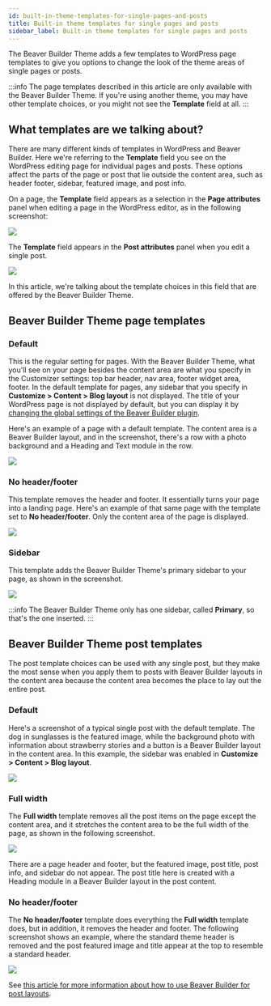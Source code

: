 ```yaml
---
id: built-in-theme-templates-for-single-pages-and-posts
title: Built-in theme templates for single pages and posts
sidebar_label: Built-in theme templates for single pages and posts
---
```


The Beaver Builder Theme adds a few templates to WordPress page templates to give you options to change the look of the theme areas of single pages or posts.

:::info
The page templates described in this article are only available with the Beaver Builder Theme. If you're using another theme, you may have other template choices, or you might not see the **Template** field at all.
:::

## What templates are we talking about?

There are many different kinds of templates in WordPress and Beaver Builder. Here we're referring to the **Template** field you see on the WordPress editing page for individual pages and posts. These options affect the parts of the page or post that lie outside the content area, such as header footer, sidebar, featured image, and post info.

On a page, the **Template** field appears as a selection in the **Page attributes** panel when editing a page in the WordPress editor, as in the following screenshot:

![](/img/built-in-theme-templates-for-single-pages-and-posts-28d5eb76.png)

The **Template** field appears in the **Post attributes** panel when you edit a single post.

![](/img/built-in-theme-templates-for-single-pages-and-posts-ca471040.png)

In this article, we're talking about the template choices in this field that are offered by the Beaver Builder Theme.

## Beaver Builder Theme page templates

### Default

This is the regular setting for pages. With the Beaver Builder Theme, what you'll see on your page besides the content area are what you specify in the Customizer settings: top bar header, nav area, footer widget area, footer. In the default template for pages, any sidebar that you specify in **Customize > Content > Blog layout** is not displayed. The title of your WordPress page is not displayed by default, but you can display it by [changing the global settings of the Beaver Builder plugin](/beaver-builder/getting-started/bb-editor-basics/show-or-hide-the-wordpress-page-title).

Here's an example of a page with a default template. The content area is a Beaver Builder layout, and in the screenshot, there's a row with a photo background and a Heading and Text module in the row.

![](/img/built-in-theme-templates-for-single-pages-and-posts-76327068.jpg)

### No header/footer

This template removes the header and footer. It essentially turns your page into a landing page. Here's an example of that same page with the template set to **No header/footer**. Only the content area of the page is displayed.

![](/img/built-in-theme-templates-for-single-pages-and-posts-21ad47cc.jpg)

### Sidebar

This template adds the Beaver Builder Theme's primary sidebar to your page, as shown in the screenshot.

![](/img/built-in-theme-templates-for-single-pages-and-posts-7c1d3b25.jpg)

:::info
The Beaver Builder Theme only has one sidebar, called **Primary**, so that's the one inserted.
:::

## Beaver Builder Theme post templates

The post template choices can be used with any single post, but they make the most sense when you apply them to posts with Beaver Builder layouts in the content area because the content area becomes the place to lay out the entire post.

### Default

Here's a screenshot of a typical single post with the default template. The dog in sunglasses is the featured image, while the background photo with information about strawberry stories and a button is a Beaver Builder layout in the content area. In this example, the sidebar was enabled in **Customize > Content > Blog layout**.

![](/img/built-in-theme-templates-for-single-pages-and-posts-b3707846.jpg)

### Full width

The **Full width** template removes all the post items on the page except the content area, and it stretches the content area to be the full width of the page, as shown in the following screenshot.

![](/img/built-in-theme-templates-for-single-pages-and-posts-a792c1a6.jpg)

There are a page header and footer, but the featured image, post title, post info, and sidebar do not appear. The post title here is created with a Heading module in a Beaver Builder layout in the post content.

### No header/footer

The **No header/footer** template does everything the **Full width** template does, but in addition, it removes the header and footer. The following screenshot shows an example, where the standard theme header is removed and the post featured image and title appear at the top to resemble a standard header.

![](/img/built-in-theme-templates-for-single-pages-and-posts-d8289d40.jpg)

See [this article for more information about how to use Beaver Builder for post layouts](/beaver-builder/layouts/post-layouts/how-beaver-builder-works-with-blogs-and-custom-post-types-start-here).
